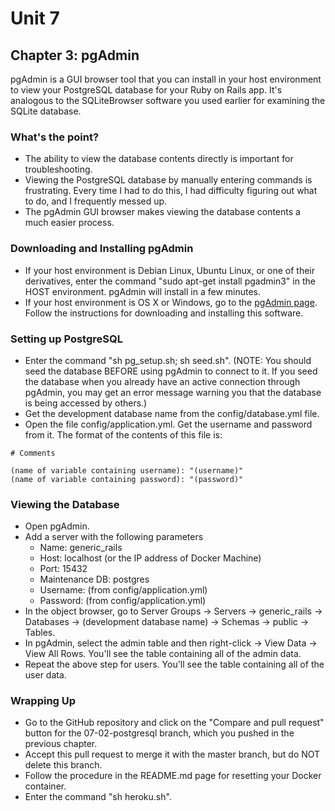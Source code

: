 # Unit 7
## Chapter 3: pgAdmin

pgAdmin is a GUI browser tool that you can install in your host environment to view your PostgreSQL database for your Ruby on Rails app.  It's analogous to the SQLiteBrowser software you used earlier for examining the SQLite database.

### What's the point?
* The ability to view the database contents directly is important for troubleshooting.
* Viewing the PostgreSQL database by manually entering commands is frustrating.  Every time I had to do this, I had difficulty figuring out what to do, and I frequently messed up.
* The pgAdmin GUI browser makes viewing the database contents a much easier process.

### Downloading and Installing pgAdmin
* If your host environment is Debian Linux, Ubuntu Linux, or one of their derivatives, enter the command "sudo apt-get install pgadmin3" in the HOST environment. pgAdmin will install in a few minutes.
* If your host environment is OS X or Windows, go to the [pgAdmin page](https://www.pgadmin.org/). Follow the instructions for downloading and installing this software.

### Setting up PostgreSQL
* Enter the command "sh pg_setup.sh; sh seed.sh".  (NOTE: You should seed the database BEFORE using pgAdmin to connect to it.  If you seed the database when you already have an active connection through pgAdmin, you may get an error message warning you that the database is being accessed by others.)
* Get the development database name from the config/database.yml file.
* Open the file config/application.yml.  Get the username and password from it.  The format of the contents of this file is:
```
# Comments

(name of variable containing username): "(username)"
(name of variable containing password): "(password)"
```

### Viewing the Database
* Open pgAdmin.
* Add a server with the following parameters
  * Name: generic_rails
  * Host: localhost (or the IP address of Docker Machine)
  * Port: 15432
  * Maintenance DB: postgres
  * Username: (from config/application.yml)
  * Password: (from config/application.yml)
* In the object browser, go to Server Groups -> Servers -> generic_rails -> Databases -> (development database name) -> Schemas -> public -> Tables.
* In pgAdmin, select the admin table and then right-click -> View Data -> View All Rows.  You'll see the table containing all of the admin data.
* Repeat the above step for users.  You'll see the table containing all of the user data.

### Wrapping Up
* Go to the GitHub repository and click on the "Compare and pull request" button for the 07-02-postgresql branch, which you pushed in the previous chapter.
* Accept this pull request to merge it with the master branch, but do NOT delete this branch.
* Follow the procedure in the README.md page for resetting your Docker container.
* Enter the command "sh heroku.sh".
